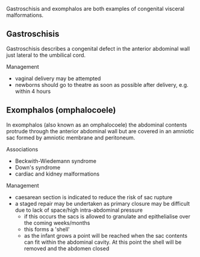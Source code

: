 Gastroschisis and exomphalos are both examples of congenital visceral malformations.  
  
  
Gastroschisis
-------------

  
Gastroschisis describes a congenital defect in the anterior abdominal wall just lateral to the umbilical cord.  
  
Management  
* vaginal delivery may be attempted
* newborns should go to theatre as soon as possible after delivery, e.g. within 4 hours

  
  
Exomphalos (omphalocoele)
-------------------------

  
In exomphalos (also known as an omphalocoele) the abdominal contents protrude through the anterior abdominal wall but are covered in an amniotic sac formed by amniotic membrane and peritoneum.  
  
Associations  
* Beckwith\-Wiedemann syndrome
* Down's syndrome
* cardiac and kidney malformations

  
Management  
* caesarean section is indicated to reduce the risk of sac rupture
* a staged repair may be undertaken as primary closure may be difficult due to lack of space/high intra\-abdominal pressure
	+ if this occurs the sacs is allowed to granulate and epithelialise over the coming weeks/months
	+ this forms a 'shell'
	+ as the infant grows a point will be reached when the sac contents can fit within the abdominal cavity. At this point the shell will be removed and the abdomen closed
